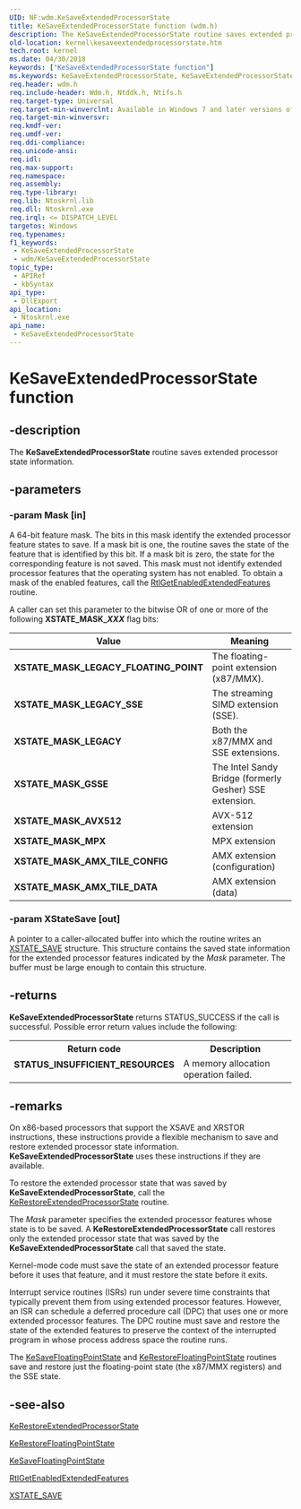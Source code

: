 ```yaml
---
UID: NF:wdm.KeSaveExtendedProcessorState
title: KeSaveExtendedProcessorState function (wdm.h)
description: The KeSaveExtendedProcessorState routine saves extended processor state information.
old-location: kernel\kesaveextendedprocessorstate.htm
tech.root: kernel
ms.date: 04/30/2018
keywords: ["KeSaveExtendedProcessorState function"]
ms.keywords: KeSaveExtendedProcessorState, KeSaveExtendedProcessorState routine [Kernel-Mode Driver Architecture], XSTATE_MASK_GSSE, XSTATE_MASK_LEGACY, XSTATE_MASK_LEGACY_FLOATING_POINT, XSTATE_MASK_LEGACY_SSE, k105_e03ec6f9-5b9b-48dc-ae77-3c27e6edc910.xml, kernel.kesaveextendedprocessorstate, wdm/KeSaveExtendedProcessorState
req.header: wdm.h
req.include-header: Wdm.h, Ntddk.h, Ntifs.h
req.target-type: Universal
req.target-min-winverclnt: Available in Windows 7 and later versions of Windows.
req.target-min-winversvr: 
req.kmdf-ver: 
req.umdf-ver: 
req.ddi-compliance: 
req.unicode-ansi: 
req.idl: 
req.max-support: 
req.namespace: 
req.assembly: 
req.type-library: 
req.lib: Ntoskrnl.lib
req.dll: Ntoskrnl.exe
req.irql: <= DISPATCH_LEVEL
targetos: Windows
req.typenames: 
f1_keywords:
 - KeSaveExtendedProcessorState
 - wdm/KeSaveExtendedProcessorState
topic_type:
 - APIRef
 - kbSyntax
api_type:
 - DllExport
api_location:
 - Ntoskrnl.exe
api_name:
 - KeSaveExtendedProcessorState
---
```


# KeSaveExtendedProcessorState function


## -description

The <b>KeSaveExtendedProcessorState</b> routine saves extended processor state information.

## -parameters

### -param Mask [in]


A 64-bit feature mask. The bits in this mask identify the extended processor feature states to save. If a mask bit is one, the routine saves the state of the feature that is identified by this bit. If a mask bit is zero, the state for the corresponding feature is not saved. This mask must not identify extended processor features that the operating system has not enabled. To obtain a mask of the enabled features, call the <a href="/windows-hardware/drivers/ddi/ntddk/nf-ntddk-rtlgetenabledextendedfeatures">RtlGetEnabledExtendedFeatures</a> routine.

A caller can set this parameter to the bitwise OR of one or more of the following <b>XSTATE_MASK_<i>XXX</i></b> flag bits:

|Value|Meaning|
|--- |--- |
|**XSTATE_MASK_LEGACY_FLOATING_POINT**|The floating-point extension (x87/MMX).|
|**XSTATE_MASK_LEGACY_SSE**|The streaming SIMD extension (SSE).|
|**XSTATE_MASK_LEGACY**|Both the x87/MMX and SSE extensions.|
|**XSTATE_MASK_GSSE**|The Intel Sandy Bridge (formerly Gesher) SSE extension.|
|**XSTATE_MASK_AVX512**|AVX-512 extension|
|**XSTATE_MASK_MPX**|MPX extension|
|**XSTATE_MASK_AMX_TILE_CONFIG**|AMX extension (configuration)|
|**XSTATE_MASK_AMX_TILE_DATA**|AMX extension (data)|

### -param XStateSave [out]


A pointer to a caller-allocated buffer into which the routine writes an <a href="/windows-hardware/drivers/kernel/eprocess">XSTATE_SAVE</a> structure. This structure contains the saved state information for the extended processor features indicated by the <i>Mask</i> parameter. The buffer must be large enough to contain this structure.

## -returns

<b>KeSaveExtendedProcessorState</b> returns STATUS_SUCCESS if the call is successful. Possible error return values include the following:

<table>
<tr>
<th>Return code</th>
<th>Description</th>
</tr>
<tr>
<td width="40%">
<dl>
<dt><b>STATUS_INSUFFICIENT_RESOURCES</b></dt>
</dl>
</td>
<td width="60%">
A memory allocation operation failed.

</td>
</tr>
</table>

## -remarks

On x86-based processors that support the XSAVE and XRSTOR instructions, these instructions provide a flexible mechanism to save and restore extended processor state information. <b>KeSaveExtendedProcessorState</b> uses these instructions if they are available.

To restore the extended processor state that was saved by <b>KeSaveExtendedProcessorState</b>, call the <a href="/windows-hardware/drivers/ddi/wdm/nf-wdm-kerestoreextendedprocessorstate">KeRestoreExtendedProcessorState</a> routine.

The <i>Mask</i> parameter specifies the extended processor features whose state is to be saved. A <b>KeRestoreExtendedProcessorState</b> call restores only the extended processor state that was saved by the <b>KeSaveExtendedProcessorState</b> call that saved the state.

Kernel-mode code must save the state of an extended processor feature before it uses that feature, and it must restore the state before it exits.

Interrupt service routines (ISRs) run under severe time constraints that typically prevent them from using extended processor features. However, an ISR can schedule a deferred procedure call (DPC) that uses one or more extended processor features. The DPC routine must save and restore the state of the extended features to preserve the context of the interrupted program in whose process address space the routine runs.

The <a href="/windows-hardware/drivers/ddi/wdm/nf-wdm-kesavefloatingpointstate">KeSaveFloatingPointState</a> and <a href="/windows-hardware/drivers/ddi/wdm/nf-wdm-kerestorefloatingpointstate">KeRestoreFloatingPointState</a> routines save and restore just the floating-point state (the x87/MMX registers) and the SSE state.

## -see-also

<a href="/windows-hardware/drivers/ddi/wdm/nf-wdm-kerestoreextendedprocessorstate">KeRestoreExtendedProcessorState</a>



<a href="/windows-hardware/drivers/ddi/wdm/nf-wdm-kerestorefloatingpointstate">KeRestoreFloatingPointState</a>



<a href="/windows-hardware/drivers/ddi/wdm/nf-wdm-kesavefloatingpointstate">KeSaveFloatingPointState</a>



<a href="/windows-hardware/drivers/ddi/ntddk/nf-ntddk-rtlgetenabledextendedfeatures">RtlGetEnabledExtendedFeatures</a>



<a href="/windows-hardware/drivers/kernel/eprocess">XSTATE_SAVE</a>
